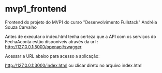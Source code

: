 # mvp1_frontend
Frontend do projeto do MVP1 do curso "Desenvolvimento Fullstack" Andréia Souza Carvalho

Antes de executar o index.html tenha certeza que a API com os serviços do FechaAconta estão disponíveis através da url : http://127.0.0.1:5000/openapi/swagger

Acessar a URL abaixo para acesso a aplicação:

http://127.0.0.1:3000/index.html ou clicar direto no arquivo index.html


